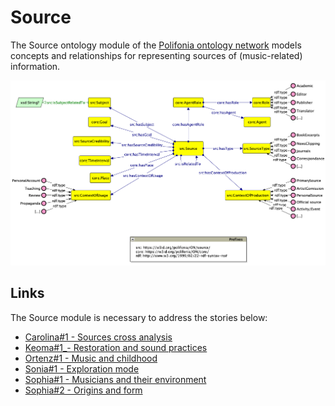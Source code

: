 # Source
The Source ontology module of the [Polifonia ontology network](https://github.com/polifonia-project/ontology-network) models concepts and relationships for representing sources of (music-related) information.

![Source module diagram](https://github.com/polifonia-project/source/blob/main/source-module.png)

## Links
The Source module is necessary to address the stories below:
- [Carolina#1 - Sources cross analysis](https://github.com/polifonia-project/stories/blob/main/Carolina:%20Music%20Historian/Carolina%20-%20Sources%20cross%20analysis.md)
- [Keoma#1_- Restoration and sound practices](https://github.com/polifonia-project/stories/blob/main/Keoma:%20Architect/Keoma%20-%20Restoration%20and%20sound%20practices.md)
- [Ortenz#1 - Music and childhood](https://github.com/polifonia-project/stories/blob/main/Ortenz:%20Music%20Historian/Ortenz%20-%20Music%20and%20childhood.md)
- [Sonia#1 - Exploration mode](https://github.com/polifonia-project/stories/blob/main/Sonia:%20Playlist%20User/Sonia%231_ExplorationMode.md)
- [Sophia#1 - Musicians and their environment](https://github.com/polifonia-project/stories/blob/main/Sophia:%20Musicologist/Sophia%23MusiciansAndTheirEnvironment.md)
- [Sophia#2 - Origins and form](https://github.com/polifonia-project/stories/blob/main/Sophia:%20Musicologist/Sophia%23OriginsAndForm.md)
